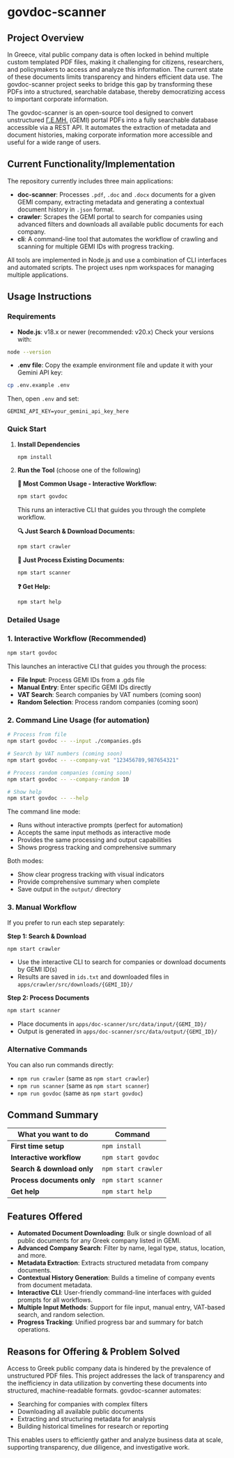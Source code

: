 # govdoc-scanner

## Project Overview

In Greece, vital public company data is often locked in behind multiple custom templated PDF files, making it challenging for citizens, researchers, and policymakers to access and analyze this information. The current state of these documents limits transparency and hinders efficient data use. The govdoc-scanner project seeks to bridge this gap by transforming these PDFs into a structured, searchable database, thereby democratizing access to important corporate information.

The govdoc-scanner is an open-source tool designed to convert unstructured [Γ.Ε.ΜΗ.](https://www.businessportal.gr/) (GEMI) portal PDFs into a fully searchable database accessible via a REST API. It automates the extraction of metadata and document histories, making corporate information more accessible and useful for a wide range of users.

## Current Functionality/Implementation

The repository currently includes three main applications:

- **doc-scanner**: Processes `.pdf`, `.doc` and `.docx` documents for a given GEMI company, extracting metadata and generating a contextual document history in `.json` format.
- **crawler**: Scrapes the GEMI portal to search for companies using advanced filters and downloads all available public documents for each company.
- **cli**: A command-line tool that automates the workflow of crawling and scanning for multiple GEMI IDs with progress tracking.

All tools are implemented in Node.js and use a combination of CLI interfaces and automated scripts. The project uses npm workspaces for managing multiple applications.

## Usage Instructions

### Requirements

- **Node.js**: v18.x or newer (recommended: v20.x)
  Check your versions with:

```sh
node --version
```

- **.env file**: Copy the example environment file and update it with your Gemini API key:

```sh
cp .env.example .env
```

Then, open `.env` and set:

```
GEMINI_API_KEY=your_gemini_api_key_here
```

### Quick Start

1. **Install Dependencies**
   ```sh
   npm install
   ```

2. **Run the Tool** (choose one of the following)

   **🚀 Most Common Usage - Interactive Workflow:**
   ```sh
   npm start govdoc
   ```
   This runs an interactive CLI that guides you through the complete workflow.

   **🔍 Just Search & Download Documents:**
   ```sh
   npm start crawler
   ```

   **📄 Just Process Existing Documents:**
   ```sh
   npm start scanner
   ```

   **❓ Get Help:**
   ```sh
   npm start help
   ```

### Detailed Usage

### 1. Interactive Workflow (Recommended)

```sh
npm start govdoc
```

This launches an interactive CLI that guides you through the process:
- **File Input**: Process GEMI IDs from a .gds file
- **Manual Entry**: Enter specific GEMI IDs directly  
- **VAT Search**: Search companies by VAT numbers (coming soon)
- **Random Selection**: Process random companies (coming soon)

### 2. Command Line Usage (for automation)

```sh
# Process from file
npm start govdoc -- --input ./companies.gds

# Search by VAT numbers (coming soon)
npm start govdoc -- --company-vat "123456789,987654321"

# Process random companies (coming soon)  
npm start govdoc -- --company-random 10

# Show help
npm start govdoc -- --help
```

The command line mode:
- Runs without interactive prompts (perfect for automation)
- Accepts the same input methods as interactive mode
- Provides the same processing and output capabilities
- Shows progress tracking and comprehensive summary

Both modes:
- Show clear progress tracking with visual indicators
- Provide comprehensive summary when complete
- Save output in the `output/` directory

### 3. Manual Workflow

If you prefer to run each step separately:

**Step 1: Search & Download**
```sh
npm start crawler
```
- Use the interactive CLI to search for companies or download documents by GEMI ID(s)
- Results are saved in `ids.txt` and downloaded files in `apps/crawler/src/downloads/{GEMI_ID}/`

**Step 2: Process Documents**
```sh
npm start scanner
```
- Place documents in `apps/doc-scanner/src/data/input/{GEMI_ID}/`
- Output is generated in `apps/doc-scanner/src/data/output/{GEMI_ID}/`

### Alternative Commands

You can also run commands directly:
- `npm run crawler` (same as `npm start crawler`)
- `npm run scanner` (same as `npm start scanner`)
- `npm run govdoc` (same as `npm start govdoc`)

## Command Summary

| What you want to do | Command |
|---------------------|---------|
| **First time setup** | `npm install` |
| **Interactive workflow** | `npm start govdoc` |
| **Search & download only** | `npm start crawler` |
| **Process documents only** | `npm start scanner` |
| **Get help** | `npm start help` |

## Features Offered

- **Automated Document Downloading**: Bulk or single download of all public documents for any Greek company listed in GEMI.
- **Advanced Company Search**: Filter by name, legal type, status, location, and more.
- **Metadata Extraction**: Extracts structured metadata from company documents.
- **Contextual History Generation**: Builds a timeline of company events from document metadata.
- **Interactive CLI**: User-friendly command-line interfaces with guided prompts for all workflows.
- **Multiple Input Methods**: Support for file input, manual entry, VAT-based search, and random selection.
- **Progress Tracking**: Unified progress bar and summary for batch operations.

## Reasons for Offering & Problem Solved

Access to Greek public company data is hindered by the prevalence of unstructured PDF files. This project addresses the lack of transparency and the inefficiency in data utilization by converting these documents into structured, machine-readable formats.
govdoc-scanner automates:

- Searching for companies with complex filters
- Downloading all available public documents
- Extracting and structuring metadata for analysis
- Building historical timelines for research or reporting

This enables users to efficiently gather and analyze business data at scale, supporting transparency, due diligence, and investigative work.
